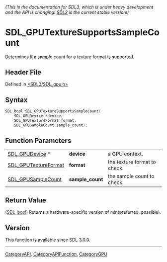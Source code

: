 ###### (This is the documentation for SDL3, which is under heavy development and the API is changing! [SDL2](https://wiki.libsdl.org/SDL2/) is the current stable version!)
# SDL_GPUTextureSupportsSampleCount

Determines if a sample count for a texture format is supported.

## Header File

Defined in [<SDL3/SDL_gpu.h>](https://github.com/libsdl-org/SDL/blob/main/include/SDL3/SDL_gpu.h)

## Syntax

```c
SDL_bool SDL_GPUTextureSupportsSampleCount(
    SDL_GPUDevice *device,
    SDL_GPUTextureFormat format,
    SDL_GPUSampleCount sample_count);
```

## Function Parameters

|                                              |                  |                              |
| -------------------------------------------- | ---------------- | ---------------------------- |
| [SDL_GPUDevice](SDL_GPUDevice) *             | **device**       | a GPU context.               |
| [SDL_GPUTextureFormat](SDL_GPUTextureFormat) | **format**       | the texture format to check. |
| [SDL_GPUSampleCount](SDL_GPUSampleCount)     | **sample_count** | the sample count to check.   |

## Return Value

([SDL_bool](SDL_bool)) Returns a hardware-specific version of
min(preferred, possible).

## Version

This function is available since SDL 3.0.0.

----
[CategoryAPI](CategoryAPI), [CategoryAPIFunction](CategoryAPIFunction), [CategoryGPU](CategoryGPU)

